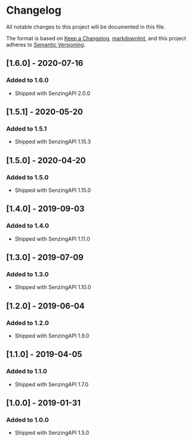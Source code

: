 # Changelog

All notable changes to this project will be documented in this file.

The format is based on [Keep a Changelog](https://keepachangelog.com/en/1.0.0/),
[markdownlint](https://dlaa.me/markdownlint/),
and this project adheres to [Semantic Versioning](https://semver.org/spec/v2.0.0.html).

## [1.6.0] - 2020-07-16

### Added to 1.6.0

- Shipped with SenzingAPI 2.0.0

## [1.5.1] - 2020-05-20

### Added to 1.5.1

- Shipped with SenzingAPI 1.15.3

## [1.5.0] - 2020-04-20

### Added to 1.5.0

- Shipped with SenzingAPI 1.15.0

## [1.4.0] - 2019-09-03

### Added to 1.4.0

- Shipped with SenzingAPI 1.11.0

## [1.3.0] - 2019-07-09

### Added to 1.3.0

- Shipped with SenzingAPI 1.10.0

## [1.2.0] - 2019-06-04

### Added to 1.2.0

- Shipped with SenzingAPI 1.9.0

## [1.1.0] - 2019-04-05

### Added to 1.1.0

- Shipped with SenzingAPI 1.7.0

## [1.0.0] - 2019-01-31

### Added to 1.0.0

- Shipped with SenzingAPI 1.5.0
